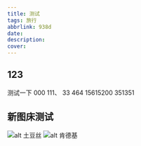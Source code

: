 ```yaml
---
title: 测试
tags: 旅行
abbrlink: 938d
date:
description:
cover:
---
```

<meta name="referrer" content="no-referrer">




## 123



测试一下
000
111、
33
464
15615200
351351

## 新图床测试
![alt 土豆丝](https://i0.hdslb.com/bfs/album/bb5f57241376406b9f4ff6582a8e9f2f3b709536.jpg)
![alt 肯德基](https://i0.hdslb.com/bfs/album/cdceec289b9d8ef69b73cdce0f36e59b5d52c1ca.jpg)